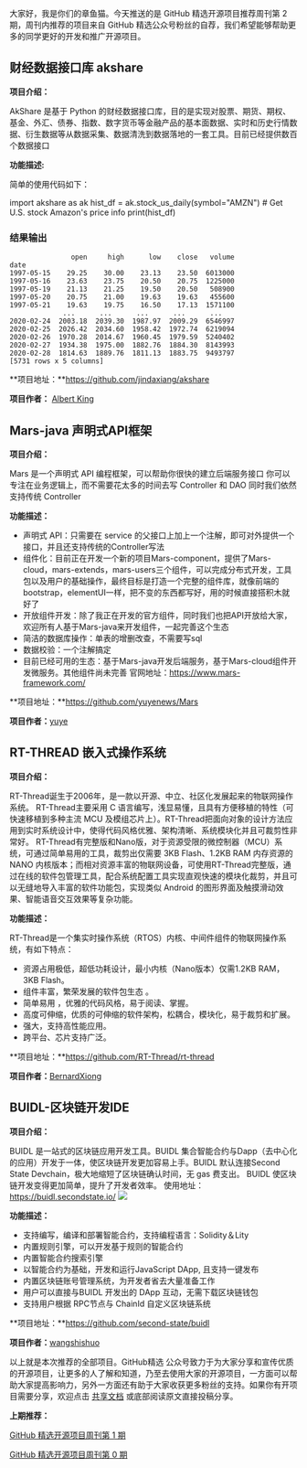 大家好，我是你们的章鱼猫。今天推送的是 GitHub 精选开源项目推荐周刊第 2 期，周刊内推荐的项目来自 GitHub 精选公众号粉丝的自荐，我们希望能够帮助更多的同学更好的开发和推广开源项目。

## 财经数据接口库 akshare
**项目介绍：**

AkShare 是基于 Python 的财经数据接口库，目的是实现对股票、期货、期权、基金、外汇、债券、指数、数字货币等金融产品的基本面数据、实时和历史行情数据、衍生数据等从数据采集、数据清洗到数据落地的一套工具。目前已经提供数百个数据接口

**功能描述:**

简单的使用代码如下：

import akshare as ak
hist_df = ak.stock_us_daily(symbol="AMZN")  # Get U.S. stock Amazon's price info
print(hist_df)

### 结果输出
```
               open     high      low    close   volume
date                                                   
1997-05-15    29.25    30.00    23.13    23.50  6013000
1997-05-16    23.63    23.75    20.50    20.75  1225000
1997-05-19    21.13    21.25    19.50    20.50   508900
1997-05-20    20.75    21.00    19.63    19.63   455600
1997-05-21    19.63    19.75    16.50    17.13  1571100
             ...      ...      ...      ...      ...
2020-02-24  2003.18  2039.30  1987.97  2009.29  6546997
2020-02-25  2026.42  2034.60  1958.42  1972.74  6219094
2020-02-26  1970.28  2014.67  1960.45  1979.59  5240402
2020-02-27  1934.38  1975.00  1882.76  1884.30  8143993
2020-02-28  1814.63  1889.76  1811.13  1883.75  9493797
[5731 rows x 5 columns]
```

**项目地址：**https://github.com/jindaxiang/akshare

**项目作者：** [Albert King](https://github.com/jindaxiang)

## Mars-java 声明式API框架
**项目介绍：**

Mars 是一个声明式 API 编程框架，可以帮助你很快的建立后端服务接口
你可以专注在业务逻辑上，而不需要花太多的时间去写 Controller 和 DAO
同时我们依然支持传统 Controller

**功能描述：**

* 声明式 API：只需要在 service 的父接口上加上一个注解，即可对外提供一个接口，并且还支持传统的Controller写法
* 组件化：目前正在开发一个新的项目Mars-component，提供了Mars-cloud，mars-extends，mars-users三个组件，可以完成分布式开发，工具包以及用户的基础操作，最终目标是打造一个完整的组件库，就像前端的bootstrap，elementUI一样，把不变的东西都写好，用的时候直接搭积木就好了
* 开放组件开发：除了我正在开发的官方组件，同时我们也把API开放给大家，欢迎所有人基于Mars-java来开发组件，一起完善这个生态
* 简洁的数据库操作：单表的增删改查，不需要写sql
* 数据校验：一个注解搞定
* 目前已经可用的生态：基于Mars-java开发后端服务，基于Mars-cloud组件开发微服务。其他组件尚未完善
官网地址：https://www.mars-framework.com/

**项目地址：**https://github.com/yuyenews/Mars

**项目作者：**[yuye](https://github.com/yuyenews)

## RT-THREAD 嵌入式操作系统
**项目介绍：**

RT-Thread诞生于2006年，是一款以开源、中立、社区化发展起来的物联网操作系统。 RT-Thread主要采用 C 语言编写，浅显易懂，且具有方便移植的特性（可快速移植到多种主流 MCU 及模组芯片上）。RT-Thread把面向对象的设计方法应用到实时系统设计中，使得代码风格优雅、架构清晰、系统模块化并且可裁剪性非常好。
RT-Thread有完整版和Nano版，对于资源受限的微控制器（MCU）系统，可通过简单易用的工具，裁剪出仅需要 3KB Flash、1.2KB RAM 内存资源的 NANO 内核版本；而相对资源丰富的物联网设备，可使用RT-Thread完整版，通过在线的软件包管理工具，配合系统配置工具实现直观快速的模块化裁剪，并且可以无缝地导入丰富的软件功能包，实现类似 Android 的图形界面及触摸滑动效果、智能语音交互效果等复杂功能。

**功能描述：**

RT-Thread是一个集实时操作系统（RTOS）内核、中间件组件的物联网操作系统，有如下特点：

* 资源占用极低，超低功耗设计，最小内核（Nano版本）仅需1.2KB RAM，3KB Flash。
* 组件丰富，繁荣发展的软件包生态 。
* 简单易用 ，优雅的代码风格，易于阅读、掌握。
* 高度可伸缩，优质的可伸缩的软件架构，松耦合，模块化，易于裁剪和扩展。
* 强大，支持高性能应用。
* 跨平台、芯片支持广泛。

**项目地址：**https://github.com/RT-Thread/rt-thread

**项目作者：**[BernardXiong](https://github.com/RT-Thread/rt-thread)

## BUIDL-区块链开发IDE
**项目介绍：**

BUIDL 是一站式的区块链应用开发工具。BUIDL 集合智能合约与Dapp（去中心化的应用）开发于一体，使区块链开发更加容易上手。BUIDL 默认连接Second State Devchain，极大地缩短了区块链确认时间，无 gas 费支出。
BUIDL 使区块链开发变得更加简单，提升了开发者效率。
使用地址：https://buidl.secondstate.io/
![](https://cdn.nlark.com/yuque/0/2020/png/1385017/1588736874591-6b7c00de-54b5-46f0-9f07-3b9b5191869c.png)

**功能描述：**
* 支持编写，编译和部署智能合约，支持编程语言：Solidity＆Lity
* 内置规则引擎，可以开发基于规则的智能合约
* 内置智能合约搜索引擎
* 以智能合约为基础，开发和运行JavaScript DApp, 且支持一键发布
* 内置区块链账号管理系统，为开发者省去大量准备工作
* 用户可以直接与BUIDL 开发出的 DApp 互动，无需下载区块链钱包
* 支持用户根据 RPC节点与 ChainId 自定义区块链系统

**项目地址：**https://github.com/second-state/buidl

**项目作者：**[wangshishuo](https://github.com/wangshishuo)

以上就是本次推荐的全部项目。GitHub精选 公众号致力于为大家分享和宣传优质的开源项目，让更多的人了解和知道，乃至去使用大家的开源项目，一方面可以帮助大家提高影响力，另外一方面还有助于大家收获更多粉丝的支持。如果你有开项目需要分享，欢迎点击 [共享文档](https://www.yuque.com/g/loonggg/febxd7/wvs0z6/collaborator/join?token=bVhhgBw5Rw0xM0Qj) 或底部阅读原文直接投稿分享。

**上期推荐：**

[GitHub 精选开源项目周刊第 1 期](https://mp.weixin.qq.com/s?__biz=MzA3MzE4ODY0Mg==&mid=2455984989&idx=1&sn=aaec500b7374fd6dca20c539f0d6a8b7&chksm=88852f10bff2a606fd3da4bc6e177d4b02b1f8033adfd9a88ce718163947a0f576d2ffe7450a&token=148059737&lang=zh_CN#rd)

[GitHub 精选开源项目周刊第 0 期](https://mp.weixin.qq.com/s?__biz=MzA3MzE4ODY0Mg==&mid=2455984989&idx=2&sn=ff43140e282ebe3640d713113fabfa3e&chksm=88852f10bff2a60671b08bcec38f406e5cd7ce029f3b57b5af2abcaffb3ea8f0fa2d2bc609be&token=148059737&lang=zh_CN#rd)